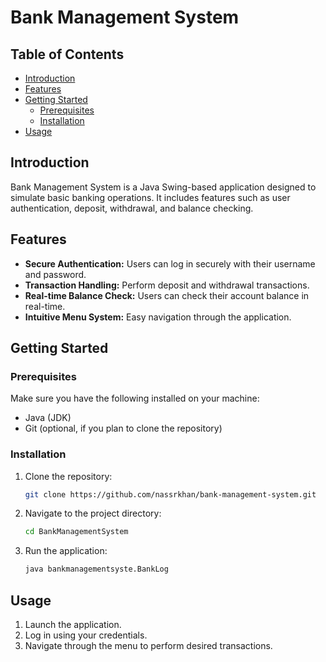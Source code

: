 # Bank Management System

## Table of Contents

- [Introduction](#introduction)
- [Features](#features)
- [Getting Started](#getting-started)
  - [Prerequisites](#prerequisites)
  - [Installation](#installation)
- [Usage](#usage)

## Introduction

Bank Management System is a Java Swing-based application designed to simulate basic banking operations. It includes features such as user authentication, deposit, withdrawal, and balance checking.

## Features

- **Secure Authentication:** Users can log in securely with their username and password.
- **Transaction Handling:** Perform deposit and withdrawal transactions.
- **Real-time Balance Check:** Users can check their account balance in real-time.
- **Intuitive Menu System:** Easy navigation through the application.

## Getting Started

### Prerequisites

Make sure you have the following installed on your machine:

- Java (JDK)
- Git (optional, if you plan to clone the repository)

### Installation

1. Clone the repository:

    ```bash
    git clone https://github.com/nassrkhan/bank-management-system.git
    ```

2. Navigate to the project directory:

    ```bash
    cd BankManagementSystem
    ```

3. Run the application:

    ```bash
    java bankmanagementsyste.BankLog
    ```

## Usage

1. Launch the application.
2. Log in using your credentials.
3. Navigate through the menu to perform desired transactions.
